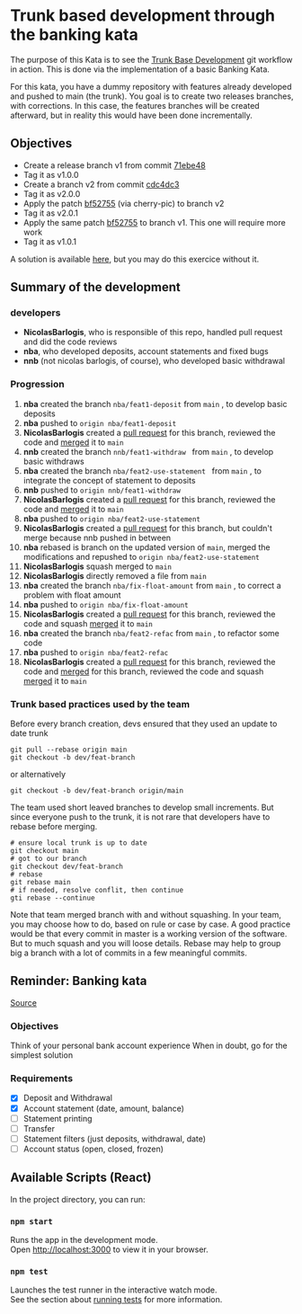 # Trunk based development through the banking kata

The purpose of this Kata is to see the [Trunk Base Development](https://trunkbaseddevelopment.com/) git workflow in action.
This is done via the implementation of a basic Banking Kata.

For this kata, you have a dummy repository with features already developed and pushed to main (the trunk).
You goal is to create two releases branches, with corrections. 
In this case, the features branches will be created afterward, but in reality this would have been done incrementally.

## Objectives
 * Create a release branch v1 from commit [71ebe48](https://github.com/NicolasBarlogis/react-trunk-based-banking-kata/commit/71ebe4862f0368bf75ef0b22d1a13c1569fae8d3)
 * Tag it as v1.0.0
 * Create a branch v2 from commit [cdc4dc3](https://github.com/NicolasBarlogis/react-trunk-based-banking-kata/commit/cdc4dc3f9f32df11775f55c3dcc51ac110c02ddf)
 * Tag it as v2.0.0
 * Apply the patch [bf52755](https://github.com/NicolasBarlogis/react-trunk-based-banking-kata/commit/bf527551fae1996c3372375533e1e50137271ba5) (via cherry-pic) to branch v2
 * Tag it as v2.0.1
 * Apply the same patch [bf52755](https://github.com/NicolasBarlogis/react-trunk-based-banking-kata/commit/bf527551fae1996c3372375533e1e50137271ba5) to branch v1. This one will require more work
 * Tag it as v1.0.1

 A solution is available [here](https://github.com/NicolasBarlogis/react-trunk-based-banking-kata/blob/main/SOLUTION.md), but you may do this exercice without it.

## Summary of the development
### developers
 * **NicolasBarlogis**, who is responsible of this repo, handled pull request and did the code reviews
 * **nba**, who developed deposits, account statements and fixed bugs
 * **nnb** (not nicolas barlogis, of course), who developed basic withdrawal
 
### Progression
1. **nba** created the branch ```nba/feat1-deposit``` from ```main``` , to develop basic deposits
2. **nba** pushed to ```origin nba/feat1-deposit```
3. **NicolasBarlogis** created a [pull request](https://github.com/NicolasBarlogis/react-trunk-based-banking-kata/pull/1) for this branch, reviewed the code and [merged](https://github.com/NicolasBarlogis/react-trunk-based-banking-kata/commit/71ebe4862f0368bf75ef0b22d1a13c1569fae8d3) it to ```main```
4. **nnb** created the branch ```nnb/feat1-withdraw ``` from ```main``` , to develop basic withdraws
5. **nba** created the branch ```nba/feat2-use-statement ``` from ```main``` , to integrate the concept of statement to deposits
6. **nnb** pushed to ```origin nnb/feat1-withdraw```
7. **NicolasBarlogis** created a [pull request](https://github.com/NicolasBarlogis/react-trunk-based-banking-kata/pull/2) for this branch, reviewed the code and [merged](https://github.com/NicolasBarlogis/react-trunk-based-banking-kata/commit/cdc4dc3f9f32df11775f55c3dcc51ac110c02ddf) it to ```main```
8. **nba** pushed to ```origin nba/feat2-use-statement ```
9. **NicolasBarlogis** created a [pull request](https://github.com/NicolasBarlogis/react-trunk-based-banking-kata/pull/3) for this branch, but couldn't merge because nnb pushed in between
10. **nba** rebased is branch on the updated version of ```main```, merged the modifications and repushed to ```origin nba/feat2-use-statement ```
11. **NicolasBarlogis** squash merged to ```main```
12. **NicolasBarlogis** directly removed a file from ```main```
13. **nba** created the branch ```nba/fix-float-amount``` from ```main``` , to correct a problem with float amount
14. **nba** pushed to ```origin nba/fix-float-amount ```
15. **NicolasBarlogis** created a [pull request](https://github.com/NicolasBarlogis/react-trunk-based-banking-kata/pull/4) for this branch, reviewed the code and squash [merged](https://github.com/NicolasBarlogis/react-trunk-based-banking-kata/commit/cdc4dc3f9f32df11775f55c3dcc51ac110c02ddf) it to ```main```
16. **nba** created the branch ```nba/feat2-refac``` from ```main``` , to refactor some code
17. **nba** pushed to ```origin nba/feat2-refac```
18. **NicolasBarlogis** created a [pull request](https://github.com/NicolasBarlogis/react-trunk-based-banking-kata/pull/4) for this branch, reviewed the code and [merged](https://github.com/NicolasBarlogis/react-trunk-based-banking-kata/pull/5) for this branch, reviewed the code and squash [merged](https://github.com/NicolasBarlogis/react-trunk-based-banking-kata/commit/e758911b1d436cce7ee8cc27df93d88e52882b7a) it to ```main```

### Trunk based practices used by the team
Before every branch creation, devs ensured that they used an update to date trunk
```git
git pull --rebase origin main
git checkout -b dev/feat-branch
```
or alternatively
```git
git checkout -b dev/feat-branch origin/main
```

The team used short leaved branches to develop small increments. But since everyone push to the trunk, it is not rare that developers have to rebase before merging.
```git
# ensure local trunk is up to date
git checkout main
# got to our branch
git checkout dev/feat-branch
# rebase
git rebase main
# if needed, resolve conflit, then continue
gti rebase --continue
```

Note that team merged branch with and without squashing. In your team, you may choose how to do, based on rule or case by case. A good practice would be that every commit in master is a working version of the software. But to much squash and you will loose details. Rebase may help to group big a branch with a lot of commits in a few meaningful commits. 


## Reminder: Banking kata
[Source](https://github.com/pitchart/csharp-katas-log/blob/master/BankingKata/README.md)

### Objectives
Think of your personal bank account experience
When in doubt, go for the simplest solution

### Requirements

- [x] Deposit and Withdrawal
- [x] Account statement (date, amount, balance)
- [ ] Statement printing
- [ ] Transfer
- [ ] Statement filters (just deposits, withdrawal, date)
- [ ] Account status (open, closed, frozen)

## Available Scripts (React)

In the project directory, you can run:

### `npm start`

Runs the app in the development mode.\
Open [http://localhost:3000](http://localhost:3000) to view it in your browser.	

### `npm test`

Launches the test runner in the interactive watch mode.\
See the section about [running tests](https://facebook.github.io/create-react-app/docs/running-tests) for more information.
